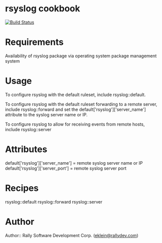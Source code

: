 # rsyslog cookbook

[![Build Status](https://travis-ci.org/RallySoftware-cookbooks/rsyslog.png)](https://travis-ci.org/RallySoftware-cookbooks/rsyslog)

# Requirements
Availability of rsyslog package via operating system package management system

# Usage
To configure rsyslog with the default ruleset, include rsyslog::default.

To configure rsyslog with the default ruleset forwarding to a remote server, include rsyslog::forward and set the default['rsyslog']['server_name'] attribute to the syslog server name or IP.

To configure rsyslog to allow for receiving events from remote hosts, include rsyslog::server

# Attributes
default['rsyslog']['server_name'] = remote syslog server name or IP
default['rsyslog']['server_port'] = remote syslog server port

# Recipes
rsyslog::default
rsyslog::forward
rsyslog::server

# Author

Author:: Rally Software Development Corp. (<eklein@rallydev.com>)
